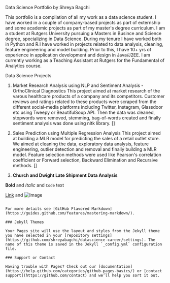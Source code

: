 


Data Science Portfolio by Shreya Bagchi

This portfolio is a compilation of all my work as a data science student. I have worked in a couple of company-based projects as part of externship and some academic projects as part of my master's degree curriculum. I am a student at Rutgers University pursuing a Masters in Busince and Science degree, specializing in Data Science. During my tenure I have worked both in Python and R.I have worked in projects related to data analysis, cleaning, feature engineering and model building. Prior to this, I have 10+ yrs of experience in application development and design in Java/J2EE. I am currently working as a Teaching Assistant at Rutgers for the Fundamental of Analytics course.

Data Science Projects

1. Market Research Analysis using NLP and Sentiment Analysis - OrthoClinical Diagnostics
   This project aimed at market research of the varous healthcare products of a company and its competitors. Customer reviews and ratings related to these products were scraped from the different social-media platforms including Twitter, Instagram, Glassdoor etc using Tweepy or BeautifulSoup API. Then the data was cleaned, stopwords were removed, stemming, bag-of-words  created and finally sentiment analysis was done using nltk library.
[]

2. Sales Prediction using Multiple Regression Analysis
    This project aimed at building a MLR model for predicting the sales of a retail outlet store. We aimed at cleaning the data, exploratory data analysis, feature engineering, outlier detection and removal and finally building a MLR model. Feature selection methods were used like Pearson's correlation coefficient or Forward selection, Backward Elimination and Recursive methods.
[]

3. **Church and Dwight Late Shipment Data Analysis**
    


**Bold** and _Italic_ and `Code` text

[Link](url) and ![Image](src)
```

For more details see [GitHub Flavored Markdown](https://guides.github.com/features/mastering-markdown/).

### Jekyll Themes

Your Pages site will use the layout and styles from the Jekyll theme you have selected in your [repository settings](https://github.com/shreyabagchi/datascience-career/settings). The name of this theme is saved in the Jekyll `_config.yml` configuration file.

### Support or Contact

Having trouble with Pages? Check out our [documentation](https://help.github.com/categories/github-pages-basics/) or [contact support](https://github.com/contact) and we’ll help you sort it out.
